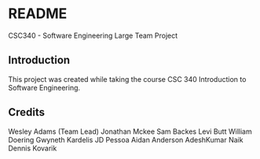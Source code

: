 # README

CSC340 - Software Engineering Large Team Project

## Introduction
This project was created while taking the course CSC 340 Introduction to Software Engineering.

## Credits
Wesley Adams (Team Lead)
Jonathan Mckee
Sam Backes
Levi Butt
William Doering
Gwyneth Kardelis
JD Pessoa
Aidan Anderson
AdeshKumar Naik
Dennis Kovarik
